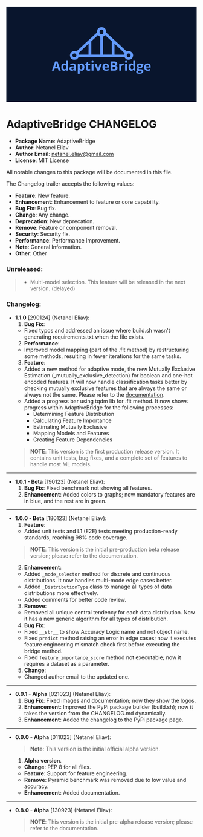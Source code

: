 <p align="center">
  <a href="https://inetanel.github.io/adaptivebridge">
    <img src="https://github.com/inetanel/adaptivebridge/blob/main/docs/assets/images/wide_logo.jpeg" width="600" />
  </a>
</p>

# AdaptiveBridge CHANGELOG
 - **Package Name**: AdaptiveBridge
 - **Author**: Netanel Eliav
 - **Author Email**: netanel.eliav@gmail.com
 - **License**: MIT License

All notable changes to this package will be documented in this file.

The Changelog trailer accepts the following values:
 - **Feature**: New feature.
 - **Enhancement**: Enhancement to feature or core capability.
 - **Bug Fix**: Bug fix.
 - **Change**: Any change.
 - **Deprecation**: New deprecation.
 - **Remove**: Feature or component removal.
 - **Security**: Security fix.
 - **Performance**: Performance Improvement.
 - **Note**: General Information.
 - **Other**: Other


### Unreleased:

> - Multi-model selection. This feature will be released in the next version. (delayed)

### Changelog:

- **1.1.0** [290124] (Netanel Eliav):
  1. **Bug Fix**:
    - Fixed typos and addressed an issue where build.sh wasn't generating requirements.txt when the file exists.
  2. **Performance**:
    - Improved model mapping (part of the .fit method) by restructuring some methods, resulting in fewer iterations for the same tasks.
  3. **Feature**:
    - Added a new method for adaptive mode, the new Mutually Exclusive Estimation (_mutually_exclusive_detection) for boolean and one-hot encoded features. It will now handle classification tasks better by checking mutually exclusive features that are always the same or always not the same. Please refer to the [documentation](https://inetanel.github.io/adaptivebridge/techniques-and-algorithms.html).
    - Added a progress bar using tqdm lib for .fit method. It now shows progress within AdaptiveBridge for the following processes:
      - Determining Feature Distribution
      - Calculating Feature Importance
      - Estimating Mutually Exclusive
      - Mapping Models and Features
      - Creating Feature Dependencies
  > **NOTE**: This version is the first production release version. It contains unit tests, bug fixes, and a complete set of features to handle most ML models.

---
- **1.0.1 - Beta** [190123] (Netanel Eliav):
  1. **Bug Fix**: Fixed benchmark not showing all features.
  2. **Enhancement**: Added colors to graphs; now mandatory features are in blue, and the rest are in green.

---
- **1.0.0 - Beta** [180123] (Netanel Eliav):
  1. **Feature**:
    - Added unit tests and L1 (E2E) tests meeting production-ready standards, reaching 98% code coverage.
    > **NOTE**: This version is the initial pre-production beta release version; please refer to the documentation.
  2. **Enhancement**:
    - Added `_mode_selector` method for discrete and continuous distributions. It now handles multi-mode edge cases better.
    - Added `_DistributionType` class to manage all types of data distributions more effectively.
    - Added comments for better code review.
  3. **Remove**:
    - Removed all unique central tendency for each data distribution. Now it has a new generic algorithm for all types of distribution.
  4. **Bug Fix**:
    - Fixed `__str__` to show Accuracy Logic name and not object name.
    - Fixed `predict` method raising an error in edge cases; now it executes feature engineering mismatch check first before executing the bridge method.
    - Fixed `feature_importance_score` method not executable; now it requires a dataset as a parameter.
  5. **Change**:
    - Changed author email to the updated one.

---
- **0.9.1 - Alpha** [021023] (Netanel Eliav):
  1. **Bug Fix**: Fixed images and documentation; now they show the logos.
  2. **Enhancement**: Improved the PyPi package builder (build.sh); now it takes the version from the CHANGELOG.md dynamically.
  3. **Enhancement**: Added the changelog to the PyPi package page.

---
- **0.9.0 - Alpha** [011023] (Netanel Eliav):
  > **Note**: This version is the initial official alpha version.
  1. **Alpha version**.
    - **Change**: PEP 8 for all files.
    - **Feature**: Support for feature engineering.
    - **Remove**: Pyramid benchmark was removed due to low value and accuracy.
    - **Enhancement**: Added documentation.

---
- **0.8.0 - Alpha** [130923] (Netanel Eliav):
  > **NOTE**: This version is the initial pre-alpha release version; please refer to the documentation.
